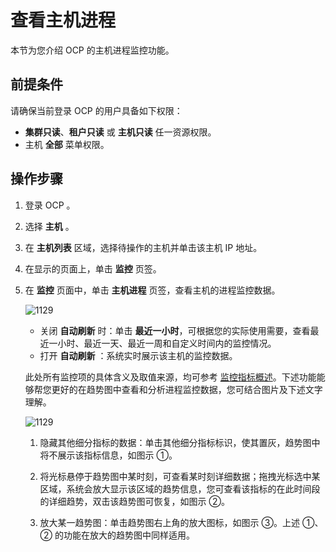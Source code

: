 # 查看主机进程

本节为您介绍 OCP 的主机进程监控功能。

## 前提条件

请确保当前登录 OCP 的用户具备如下权限：

* **集群只读**、**租户只读** 或 **主机只读** 任一资源权限。
* 主机 **全部** 菜单权限。

## 操作步骤

1. 登录 OCP 。

2. 选择 **主机** 。

3. 在 **主机列表** 区域，选择待操作的主机并单击该主机 IP 地址。

4. 在显示的页面上，单击 **监控** 页签。

5. 在 **监控** 页面中，单击 **主机进程** 页签，查看主机的进程监控数据。

   ![1129](https://obbusiness-private.oss-cn-shanghai.aliyuncs.com/doc/img/ocp/422/%E4%B8%BB%E6%9C%BA%E8%BF%9B%E7%A8%8B%E7%9B%91%E6%8E%A7.png)

   * 关闭 **自动刷新** 时：单击 **最近一小时**，可根据您的实际使用需要，查看最近一小时、最近一天、最近一周和自定义时间内的监控情况。
   * 打开 **自动刷新** ：系统实时展示该主机的监控数据。

   此处所有监控项的具体含义及取值来源，均可参考 [监控指标概述](../../1900.reference-guide/300.monitoring-indicator-reference/100.overview-of-metrics.md)。下述功能能够帮您更好的在趋势图中查看和分析进程监控数据，您可结合图片及下述文字理解。

   ![1129](https://obbusiness-private.oss-cn-shanghai.aliyuncs.com/doc/img/ocp/422/%E8%BF%9B%E7%A8%8B%E7%9B%91%E6%8E%A7%E8%AF%A6%E8%A7%A3.png)

   1. 隐藏其他细分指标的数据：单击其他细分指标标识，使其置灰，趋势图中将不展示该指标信息，如图示 ①。

   2. 将光标悬停于趋势图中某时刻，可查看某时刻详细数据；拖拽光标选中某区域，系统会放大显示该区域的趋势信息，您可查看该指标的在此时间段的详细趋势，双击该趋势图可恢复，如图示 ②。

   3. 放大某一趋势图：单击趋势图右上角的放大图标，如图示 ③。上述 ①、② 的功能在放大的趋势图中同样适用。
